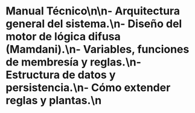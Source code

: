 # Manual Técnico\n\n- Arquitectura general del sistema.\n- Diseño del motor de lógica difusa (Mamdani).\n- Variables, funciones de membresía y reglas.\n- Estructura de datos y persistencia.\n- Cómo extender reglas y plantas.\n

